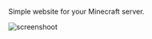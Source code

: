 Simple website for your Minecraft server.

![screenshoot](https://mclist.io/s3/images/71f67ccc5961f906ef488c9b184b39258e7626e1.jfif)
